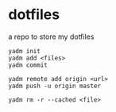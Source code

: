 # dotfiles
a repo to store my dotfiles

```
yadm init
yadm add <files>
yadm commit
  
yadm remote add origin <url>
yadm push -u origin master

yadm rm -r --cached <file>
```
